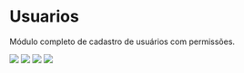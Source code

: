 # Usuarios
Módulo completo de cadastro de usuários com permissões.


![](https://img.shields.io/github/license/ozebe/usuarios.svg)
![](https://img.shields.io/github/issues/ozebe/usuarios.svg)
![](https://img.shields.io/github/commit-activity/m/ozebe/usuarios.svg)
![](https://img.shields.io/github/repo-size/ozebe/usuarios.svg)
